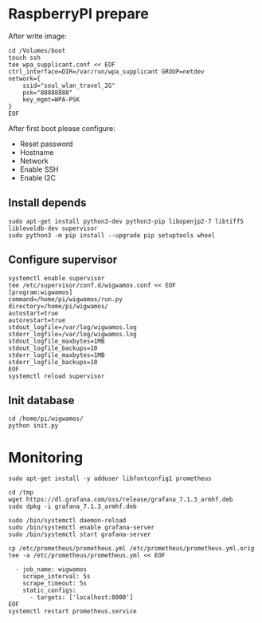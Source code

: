 # RaspberryPI prepare
After write image:

    cd /Volumes/boot
    touch ssh
    tee wpa_supplicant.conf << EOF
    ctrl_interface=DIR=/var/run/wpa_supplicant GROUP=netdev
    network={
        ssid="soul_wlan_travel_2G"
        psk="88888888"
        key_mgmt=WPA-PSK
    }
    EOF

After first boot please configure:

* Reset password
* Hostname
* Network
* Enable SSH
* Enable I2C

## Install depends
    
    sudo apt-get install python3-dev python3-pip libopenjp2-7 libtiff5 libleveldb-dev supervisor
    sudo python3 -m pip install --upgrade pip setuptools wheel
    
## Configure supervisor
    
    systemctl enable supervisor
    tee /etc/supervisor/conf.d/wigwamos.conf << EOF
    [program:wigwamos]
    command=/home/pi/wigwamos/run.py
    directory=/home/pi/wigwamos/
    autostart=true
    autorestart=true
    stdout_logfile=/var/log/wigwamos.log
    stderr_logfile=/var/log/wigwamos.log
    stdout_logfile_maxbytes=1MB
    stdout_logfile_backups=10
    stderr_logfile_maxbytes=1MB
    stderr_logfile_backups=10
    EOF
    systemctl reload supervisor

## Init database

    cd /home/pi/wigwamos/
    python init.py

# Monitoring

    sudo apt-get install -y adduser libfontconfig1 prometheus
    
    cd /tmp
    wget https://dl.grafana.com/oss/release/grafana_7.1.3_armhf.deb
    sudo dpkg -i grafana_7.1.3_armhf.deb
    
    sudo /bin/systemctl daemon-reload
    sudo /bin/systemctl enable grafana-server
    sudo /bin/systemctl start grafana-server
    
    cp /etc/prometheus/prometheus.yml /etc/prometheus/prometheus.yml.orig
    tee -a /etc/prometheus/prometheus.yml << EOF
    
      - job_name: wigwamos
        scrape_interval: 5s
        scrape_timeout: 5s
        static_configs:
          - targets: ['localhost:8000']
    EOF
    systemctl restart prometheus.service
